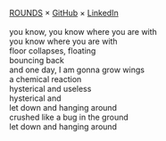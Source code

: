 [ROUNDS](https://rounds.gg/) × [GitHub](https://github.com/larihama/) × [LinkedIn](https://www.linkedin.com/in/larihama/)<br>
<br>
you know, you know where you are with<br>
you know where you are with<br>
floor collapses, floating<br>
bouncing back<br>
and one day, I am gonna grow wings<br>
a chemical reaction<br>
hysterical and useless<br>
hysterical and<br>
let down and hanging around<br>
crushed like a bug in the ground<br>
let down and hanging around
